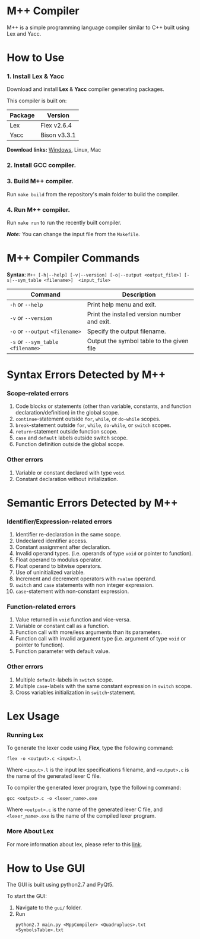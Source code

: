 # M++ Compiler
M++ is a simple programming language compiler similar to C++ built using Lex and Yacc.

# How to Use
### 1. Install Lex & Yacc  
Download and install **Lex** & **Yacc** compiler generating packages.

This compiler is built on:

| Package                 | Version        |
| ----------------------- | -------------- |
| Lex                     | Flex v2.6.4    |
| Yacc                    | Bison v3.3.1   |

**Download links:** [Windows](https://github.com/lexxmark/winflexbison/releases), Linux, Mac

### 2. Install GCC compiler.

### 3. Build M++ compiler.
Run `make build` from the repository's main folder to build the compiler.

### 4. Run M++ compiler.
Run `make run` to run the recently built compiler.  

**_Note:_** You can change the input file from the `Makefile`.

# M++ Compiler Commands
**Syntax**: `M++ [-h|--help] [-v|--version] [-o|--output <output_file>] [-s|--sym_table <filename>]  <input_file>`

| Command                                         | Description                                                      |
| ----------------------------------------------- | ---------------------------------------------------------------- |
| `-h` or `--help`                                | Print help menu and exit.                                        |
| `-v` or `--version`                             | Print the installed version number and exit.                     |
| `-o` or `--output` `<filename>`                 | Specify the output filename.                                     |
| `-s` or `--sym_table` `<filename>`              | Output the symbol table to the given file                        |

# Syntax Errors Detected by M++
### Scope-related errors
1. Code blocks or statements (other than variable, constants, and function declaration/definition) in the global scope.
2. `continue`-statement outside `for`, `while`, or `do-while` scopes.
3. `break`-statement outside `for`, `while`, `do-while`, or `switch` scopes.
4. `return`-statement outside function scope.
5. `case` and `default` labels outside switch scope.
6. Function definition outside the global scope.

### Other errors
1. Variable or constant declared with type `void`.
2. Constant declaration without initialization.

# Semantic Errors Detected by M++
### Identifier/Expression-related errors
1. Identifier re-declaration in the same scope.
2. Undeclared identifier access.
3. Constant assignment after declaration.
4. Invalid operand types. (i.e. operands of type `void` or pointer to function).
5. Float operand to modulus operator.
6. Float operand to bitwise operators.
7. Use of uninitialized variable.
8. Increment and decrement operators with `rvalue` operand.
9. `switch` and `case` statements with non integer expression.
10. `case`-statement with non-constant expression.

### Function-related errors
1. Value returned in `void` function and vice-versa.
2. Variable or constant call as a function.
3. Function call with more/less arguments than its parameters.
4. Function call with invalid argument type (i.e. argument of type `void` or pointer to function).
5. Function parameter with default value.

### Other errors
1. Multiple `default`-labels in `switch` scope.
2. Multiple `case`-labels with the same constant expression in `switch` scope.
3. Cross variables initialization in `switch`-statement.

# Lex Usage

### Running Lex
To generate the lexer code using **_Flex_**, type the following command:

```Console
flex -o <output>.c <input>.l
```

Where `<input>.l` is the input lex specifications filename, and `<output>.c` is the name of the generated lexer C file.

To compiler the generated lexer program, type the following command:

```Console
gcc <output>.c -o <lexer_name>.exe
```

Where `<output>.c` is the name of the generated lexer C file, and `<lexer_name>.exe` is the name of the compiled lexer program.

### More About Lex
For more information about lex, please refer to this [link](https://github.com/OmarBazaraa/Compiler/blob/master/README_LEX.md).

# How to Use GUI
The GUI is built using python2.7 and PyQt5.

To start the GUI:
1. Navigate to the `gui/` folder.
2. Run 
    ```Console 
    python2.7 main.py <MppCompiler> <Quadruplues>.txt <SymbolsTable>.txt
    ```